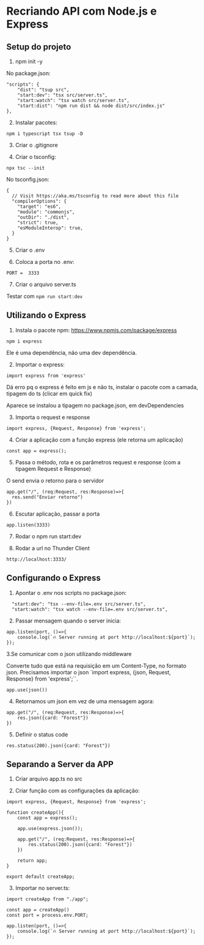 # Recriando API com Node.js e Express

## Setup do projeto

1. npm init -y

No package.json:

```
"scripts": {
    "dist": "tsup src",
    "start:dev": "tsx src/server.ts",
    "start:watch": "tsx watch src/server.ts",
    "start:dist": "npm run dist && node dist/src/index.js"
},
```

2. Instalar pacotes:

`npm i typescript tsx tsup -D`

3. Criar o .gitignore

4. Criar o tsconfig:

`npx tsc --init`

No tsconfig.json:

```
{
  // Visit https://aka.ms/tsconfig to read more about this file
  "compilerOptions": {
    "target": "es6",
    "module": "commonjs",
    "outDir": "./dist",
    "strict": true,
    "esModuleInterop": true,
  }
}
```

5. Criar o .env

6. Coloca a porta no .env:

`PORT =  3333`

7. Criar o arquivo server.ts

Testar com `npm run start:dev`

## Utilizando o Express

1. Instala o pacote npm: https://www.npmjs.com/package/express

`npm i express`

Ele é uma dependência, não uma dev dependência.

2. Importar o express:

`import express from 'express'`

Dá erro pq o express é feito em js e não ts, instalar o pacote com a camada, tipagem do ts (clicar em quick fix)

Aparece se instalou a tipagem no package.json, em devDependencies

3. Importa o request e response

`import express, {Request, Response} from 'express';`

4. Criar a aplicação com a função express (ele retorna um aplicação)

`const app = express();`

5. Passa o método, rota e os parâmetros request e response (com a tipagem Request e Response)

O send envia o retorno para o servidor

```
app.get("/", (req:Request, res:Response)=>{
  res.send("Enviar retorno")
})
```

6. Escutar aplicação, passar a porta

`app.listen(3333)`

7. Rodar o npm run start:dev

8. Rodar a url no Thunder Client

`http://localhost:3333/`

## Configurando o Express

1. Apontar o .env nos scripts no package.json:

```
  "start:dev": "tsx --env-file=.env src/server.ts",
  "start:watch": "tsx watch --env-file=.env src/server.ts",
```
2. Passar mensagem quando o server inicia:

```
app.listen(port, ()=>{
    console.log(`🔥 Server running at port http://localhost:${port}`);
});
```

3.Se comunicar com o json utilizando middleware

Converte tudo que está na requisição em um Content-Type, no formato json.
Precisamos importar o json `import express, {json, Request, Response} from 'express';``.

`app.use(json())`

4. Retornamos um json em vez de uma mensagem agora:

```
app.get("/", (req:Request, res:Response)=>{
    res.json({card: "Forest"})
})
```

5. Definir o status code

`res.status(200).json({card: "Forest"})`

## Separando a Server da APP

1. Criar arquivo app.ts no src

2. Criar função com as configurações da aplicação:

```
import express, {Request, Response} from 'express';

function createApp(){
    const app = express();

    app.use(express.json());

    app.get("/", (req:Request, res:Response)=>{
        res.status(200).json({card: "Forest"})
    })

    return app;
}

export default createApp;
```

3. Importar no server.ts:

```
import createApp from "./app";

const app = createApp()
const port = process.env.PORT;

app.listen(port, ()=>{
    console.log(`🔥 Server running at port http://localhost:${port}`);
});
```

